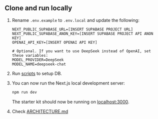 ## Clone and run locally

1. Rename `.env.example` to `.env.local` and update the following:

   ```
   NEXT_PUBLIC_SUPABASE_URL=[INSERT SUPABASE PROJECT URL]
   NEXT_PUBLIC_SUPABASE_ANON_KEY=[INSERT SUPABASE PROJECT API ANON KEY]
   OPENAI_API_KEY=[INSERT OPENAI API KEY]

   # Optional. If you want to use DeepSeek instead of OpenAI, set these variables:
   MODEL_PROVIDER=DeepSeek
   MODEL_NAME=deepseek-chat
   ```

2. Run [scripts](./scripts/) to setup DB.

3. You can now run the Next.js local development server:

   ```bash
   npm run dev
   ```

   The starter kit should now be running on [localhost:3000](http://localhost:3000/).


4. Check [ARCHITECTURE.md](./ARCHITECTURE.md)
